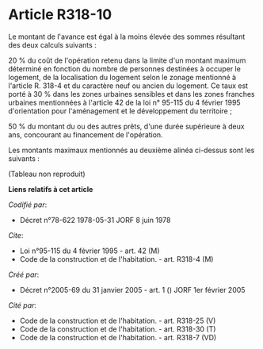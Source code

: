 # Article R318-10

Le montant de l'avance est égal à la moins élevée des sommes résultant des deux calculs suivants :

20 % du coût de l'opération retenu dans la limite d'un montant maximum déterminé en fonction du nombre de personnes destinées
à occuper le logement, de la localisation du logement selon le zonage mentionné à l'article R. 318-4 et du caractère neuf ou
ancien du logement. Ce taux est porté à 30 % dans les zones urbaines sensibles et dans les zones franches urbaines
mentionnées à l'article 42 de la loi n° 95-115 du 4 février 1995 d'orientation pour l'aménagement et le développement du
territoire ;

50 % du montant du ou des autres prêts, d'une durée supérieure à deux ans, concourant au financement de l'opération.

Les montants maximaux mentionnés au deuxième alinéa ci-dessus sont les suivants :

(Tableau non reproduit)

**Liens relatifs à cet article**

_Codifié par_:

  - Décret n°78-622 1978-05-31 JORF 8 juin 1978

_Cite_:

  - Loi n°95-115 du 4 février 1995 - art. 42 (M)
  - Code de la construction et de l'habitation. - art. R318-4 (M)

_Créé par_:

  - Décret n°2005-69 du 31 janvier 2005 - art. 1 () JORF 1er février 2005

_Cité par_:

  - Code de la construction et de l'habitation. - art. R318-25 (V)
  - Code de la construction et de l'habitation. - art. R318-30 (T)
  - Code de la construction et de l'habitation. - art. R318-7 (VD)
